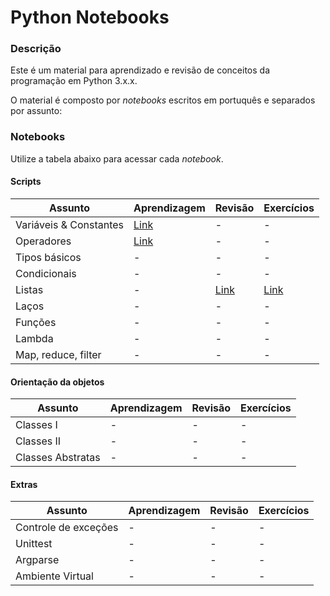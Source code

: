 # Python Notebooks

### Descrição

Este é um material para aprendizado e revisão de conceitos da programação em Python 3.x.x.

O material é composto por *notebooks* escritos em portuquês e separados por assunto:

### Notebooks

Utilize a tabela abaixo para acessar cada *notebook*.

#### Scripts

| Assunto | Aprendizagem | Revisão | Exercícios |
| -- | -- | -- | -- |
| Variáveis & Constantes | [Link](classes/pt/variables.ipynb) | - | - |
| Operadores | [Link](classes/pt/operators.ipynb) | - | - |
| Tipos básicos | - | - | - |
| Condicionais | - | - | - |
| Listas | - | [Link](review/pt/lists.ipynb) | [Link](exercices/pt/lists.ipynb) |
| Laços | - | - | - | - |
| Funções | - | - | - | - |
| Lambda | - | - | - | - |
| Map, reduce, filter | - | - | - | - |

#### Orientação da objetos

| Assunto | Aprendizagem | Revisão | Exercícios |
| -- | -- | -- | -- |
| Classes I | - | - | - | - |
| Classes II | - | - | - | - |
| Classes Abstratas | - | - | - | - |

#### Extras

| Assunto | Aprendizagem | Revisão | Exercícios |
| -- | -- | -- | -- |
| Controle de exceções | - | - | - | - |
| Unittest | - | - | - | - |
| Argparse | - | - | - | - |
| Ambiente Virtual | - | - | - | - |


